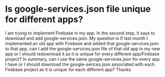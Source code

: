 
# Is google-services.json file unique for different apps?

I am trying to implement Firebase in my app. In the second step, it says to download and add google-services.json. My question is if last month I implemented an old app with Firebase and added that google-services.json to that app, can I add the google-services.json file of that old app in my new app or I should redownload it as it is unique for every different app/Firebase project?
In summary, can I use the same google-services.json for every app I have or I should download the google-serices.json associated with each Firebase project as it is unique for each different app?
Thanks

        